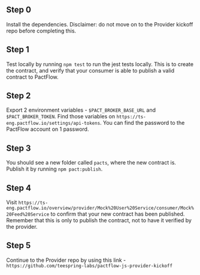 ## Step 0
Install the dependencies. Disclaimer: do not move on to the Provider kickoff repo before completing this.

## Step 1 
Test locally by running `npm test` to run the jest tests locally. This is to create the contract, and verify that your consumer is able to publish a valid contract to PactFlow.

## Step 2
Export 2 environment variables - `$PACT_BROKER_BASE_URL` and `$PACT_BROKER_TOKEN`. Find those variables on `https://ts-eng.pactflow.io/settings/api-tokens`. You can find the password to the PactFlow account on 1 password. 

## Step 3 
You should see a new folder called `pacts`, where the new contract is. Publish it by running `npm pact:publish`.

## Step 4
Visit `https://ts-eng.pactflow.io/overview/provider/Mock%20User%20Service/consumer/Mock%20Feed%20Service` to confirm that your new contract has been published. Remember that this is only to publish the contract, not to have it verified by the provider.

## Step 5
Continue to the Provider repo by using this link - `https://github.com/teespring-labs/pactflow-js-provider-kickoff`